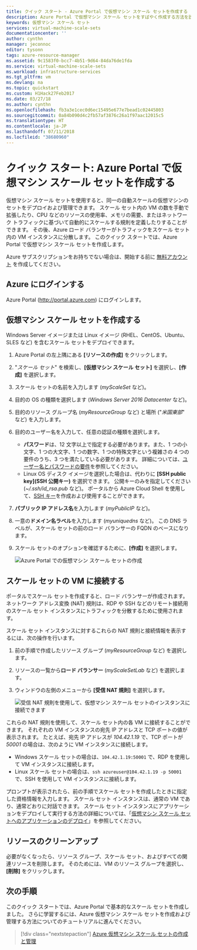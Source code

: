 ```yaml
---
title: クイック スタート - Azure Portal で仮想マシン スケール セットを作成する | Microsoft Docs
description: Azure Portal で仮想マシン スケール セットをすばやく作成する方法を説明します
keywords: 仮想マシン スケール セット
services: virtual-machine-scale-sets
documentationcenter: ''
author: cynthn
manager: jeconnoc
editor: tysonn
tags: azure-resource-manager
ms.assetid: 9c1583f0-bcc7-4b51-9d64-84da76de1fda
ms.service: virtual-machine-scale-sets
ms.workload: infrastructure-services
ms.tgt_pltfrm: vm
ms.devlang: na
ms.topic: quickstart
ms.custom: H1Hack27Feb2017
ms.date: 03/27/18
ms.author: cynthn
ms.openlocfilehash: fb3a3e1cec0d6ec15495e677e7bead1c02445803
ms.sourcegitcommit: 0a84b090d4c2fb57af3876c26a1f97aac12015c5
ms.translationtype: HT
ms.contentlocale: ja-JP
ms.lasthandoff: 07/11/2018
ms.locfileid: "38680960"
---
```

# <a name="quickstart-create-a-virtual-machine-scale-set-in-the-azure-portal"></a>クイック スタート: Azure Portal で仮想マシン スケール セットを作成する
仮想マシン スケール セットを使用すると、同一の自動スケールの仮想マシンのセットをデプロイおよび管理できます。 スケール セット内の VM の数を手動で拡張したり、CPU などのリソースの使用率、メモリの需要、またはネットワーク トラフィックに基づいて自動的にスケールする規則を定義したりすることができます。 その後、Azure ロード バランサーがトラフィックをスケール セット内の VM インスタンスに分散します。 このクイック スタートでは、Azure Portal で仮想マシン スケール セットを作成します。

Azure サブスクリプションをお持ちでない場合は、開始する前に [無料アカウント](https://azure.microsoft.com/free/?WT.mc_id=A261C142F) を作成してください。


## <a name="log-in-to-azure"></a>Azure にログインする
Azure Portal (http://portal.azure.com) にログインします。


## <a name="create-virtual-machine-scale-set"></a>仮想マシン スケール セットを作成する
Windows Server イメージまたは Linux イメージ (RHEL、CentOS、Ubuntu、SLES など) を含むスケール セットをデプロイできます。

1. Azure Portal の左上隅にある **[リソースの作成]** をクリックします。
2. "*スケール セット*" を検索し、**[仮想マシン スケール セット]** を選択し、**[作成]** を選択します。
3. スケール セットの名前を入力します (*myScaleSet* など)。
4. 目的の OS の種類を選択します (*Windows Server 2016 Datacenter* など)。
5. 目的のリソース グループ名 (*myResourceGroup* など) と場所 ("*米国東部*" など) を入力します。
6. 目的のユーザー名を入力して、任意の認証の種類を選択します。
    - **パスワード**は、12 文字以上で指定する必要があります。また、1 つの小文字、1 つの大文字、1 つの数字、1 つの特殊文字という複雑さの 4 つの要件のうち、3 つを満たしている必要があります。 詳細については、[ユーザー名とパスワードの要件](../virtual-machines/windows/faq.md#what-are-the-username-requirements-when-creating-a-vm)を参照してください。
    - Linux OS ディスク イメージを選択した場合は、代わりに **[SSH public key]\(SSH 公開キー\)** を選択できます。 公開キーのみを指定してください (*~/.ssh/id_rsa.pub* など)。 ポータルから Azure Cloud Shell を使用して、[SSH キー](../virtual-machines/linux/mac-create-ssh-keys.md)を作成および使用することができます。

7. **パブリック IP アドレス名**を入力します (*myPublicIP* など)。
8. 一意の**ドメイン名ラベル**を入力します (*myuniquedns* など)。 この DNS ラベルが、スケール セットの前のロード バランサーの FQDN のベースになります。
9. スケール セットのオプションを確認するために、**[作成]** を選択します。

    ![Azure Portal での仮想マシン スケール セットの作成](./media/virtual-machine-scale-sets-create-portal/create-scale-set.png)


## <a name="connect-to-a-vm-in-the-scale-set"></a>スケール セットの VM に接続する
ポータルでスケール セットを作成すると、ロード バランサーが作成されます。 ネットワーク アドレス変換 (NAT) 規則は、RDP や SSH などのリモート接続用のスケール セット インスタンスにトラフィックを分散するために使用されます。

スケール セット インスタンスに対するこれらの NAT 規則と接続情報を表示するには、次の操作を行います。

1. 前の手順で作成したリソース グループ (*myResourceGroup* など) を選択します。
2. リソースの一覧から**ロード バランサー** (*myScaleSetLab* など) を選択します。
3. ウィンドウの左側のメニューから **[受信 NAT 規則]** を選択します。

    ![受信 NAT 規則を使用して、仮想マシン スケール セットのインスタンスに接続できます](./media/virtual-machine-scale-sets-create-portal/inbound-nat-rules.png)

これらの NAT 規則を使用して、スケール セット内の各 VM に接続することができます。 それぞれの VM インスタンスの宛先 IP アドレスと TCP ポートの値が表示されます。 たとえば、宛先 IP アドレスが *104.42.1.19* で、TCP ポートが *50001* の場合は、次のように VM インスタンスに接続します。

- Windows スケール セットの場合は、`104.42.1.19:50001` で、RDP を使用して VM インスタンスに接続します。
- Linux スケール セットの場合は、`ssh azureuser@104.42.1.19 -p 50001` で、SSH を使用して VM インスタンスに接続します。

プロンプトが表示されたら、前の手順でスケール セットを作成したときに指定した資格情報を入力します。 スケール セット インスタンスは、通常の VM であり、通常どおりに対話できます。 スケール セット インスタンスにアプリケーションをデプロイして実行する方法の詳細については、「[仮想マシン スケール セットへのアプリケーションのデプロイ](virtual-machine-scale-sets-deploy-app.md)」を参照してください。


## <a name="clean-up-resources"></a>リソースのクリーンアップ
必要がなくなったら、リソース グループ、スケール セット、およびすべての関連リソースを削除します。 そのためには、VM のリソース グループを選択し、**[削除]** をクリックします。


## <a name="next-steps"></a>次の手順
このクイック スタートでは、Azure Portal で基本的なスケール セットを作成しました。 さらに学習するには、Azure 仮想マシン スケール セットを作成および管理する方法についてのチュートリアルに進んでください。

> [!div class="nextstepaction"]
> [Azure 仮想マシン スケール セットの作成と管理](tutorial-create-and-manage-powershell.md)
